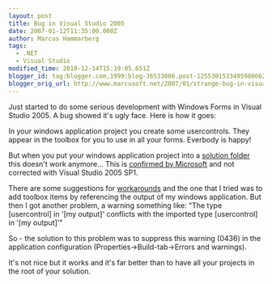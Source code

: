 ```yaml
---
layout: post
title: Bug in Visual Studio 2005
date: 2007-01-12T11:35:00.000Z
author: Marcus Hammarberg
tags:
  - .NET
  - Visual Studio
modified_time: 2010-12-14T15:19:05.651Z
blogger_id: tag:blogger.com,1999:blog-36533086.post-1255301533495986662
blogger_orig_url: http://www.marcusoft.net/2007/01/strange-bug-in-visual-studio-2005.html
---
```


Just started to do some serious development with Windows Forms in
Visual Studio 2005. A bug showed it's ugly face. Here is how it goes:

In your windows application project you create some usercontrols. They
appear in the toolbox for you to use in all your forms. Everbody is
happy!

But when you put your windows application project into a [solution
folder](http://marcushammarberg.blogspot.com/2006/11/well-structured-projects-in-visual.html)
this doesn't work anymore... This is [confirmed by
Microsoft](https://connect.microsoft.com/VisualStudio/feedback/ViewFeedback.aspx?FeedbackID=144156)
and not corrected with Visual Studio 2005 SP1.

There are some suggestions for
[workarounds](https://connect.microsoft.com/VisualStudio/feedback/Workaround.aspx?FeedbackID=144156)
and the one that I tried was to add toolbox items by referencing the
output of my windows application. But then I got another problem, a
warning something like:
"The type \[usercontrol\] in '\[my output\]' conflicts with the imported
type \[usercontrol\] in '\[my output\]'"

So - the solution to this problem was to suppress this warning (0436) in
the application configuration (Properties-\>Build-tab-\>Errors and
warnings).

It's not nice but it works and it's far better than to have all your
projects in the root of your solution.
